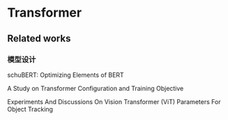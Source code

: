 # Transformer



## Related works


### 模型设计

schuBERT: Optimizing Elements of BERT

A Study on Transformer Configuration and Training Objective

Experiments And Discussions On Vision Transformer (ViT) Parameters For Object Tracking
















